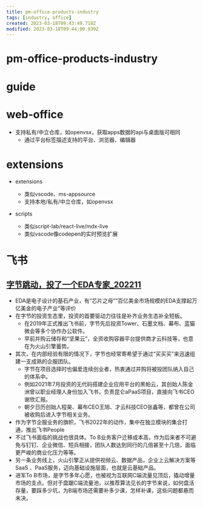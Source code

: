 ```yaml
---
title: pm-office-products-industry
tags: [industry, office]
created: 2023-03-18T09:43:49.718Z
modified: 2023-03-18T09:44:00.939Z
---
```


# pm-office-products-industry

# guide

# web-office
- 支持私有/中立仓库，如openvsx，获取apps数据的api与桌面版可相同
  - 通过平台标签描述支持的平台、浏览器、编辑器
# extensions
- extensions
  - 类似vscode、ms-appsource
  - 支持本地/私有/中立仓库，如openvsx

- scripts
  - 类似script-lab/react-live/mdx-live
  - 类似vscode像codepen的实时预览扩展
# 飞书

## [字节跳动，投了一个EDA专家_202211](https://www.chinaventure.com.cn/news/113-20221123-372283.html)

- EDA是电子设计的基石产业，有“芯片之母”“百亿美金市场规模的EDA支撑起万亿美金的电子产业”等评价
- 在字节的投资生态里，投资的首要驱动力往往是补齐业务生态补全短板。
  - 在2019年正式推出飞书前，字节先后投资Tower、石墨文档、幕布、蓝猫微会等多个协作办公软件。
  - 早前并购云储存和“坚果云”，全资收购容器平台提供商才云科技等，也意在为火山引擎蓄势。
- 其次，在内部经验有限的情况下，字节也经常寄希望于通过“买买买”来迅速组建一支成熟的企服团队。
  - 字节在项目选择时也偏爱连续创业者，热衷通过并购将被投团队纳入自己的体系中。
  - 例如2021年7月投资的无代码搭建企业应用平台的黑帕云，其创始人陈金洲曾以职业经理人身份加入飞书，负责昆仑aPaaS项目，直接向飞书CEO谢欣汇报。
  - 朝夕日历创始人程昊、幕布CEO王旭、才云科技CEO张鑫等，都曾在公司被收购后进入字节相关业务。
- 作为字节企服业务的旗帜，飞书2022年的动作，集中在独立模块的集合打通，推出飞书People
- 不过飞书面临的挑战也很具体。To B业务客户迁移成本高，作为后来者不可避免与钉钉、企业微信、短兵相接，团队人数达到同行的几倍甚至十几倍，面临更严峻的商业化压力等等。
- 另一条业务线上，火山引擎正从提供视频云、数据产品，企业上云解决方案等SaaS 、PaaS服务，迈向基础设施层面，也就是云基础产品。
- 进军To B市场，是字节多年心愿，也被视为互联网C端流量见顶后，撬动增量市场的支点。但对于盘踞C端流量池，以推荐算法见长的字节来说，如何盘活存量，要踩多少坑，为B端市场还需要补多少课，怎样补课，这些问题都悬而未决。

